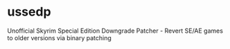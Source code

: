 # ussedp
Unofficial Skyrim Special Edition Downgrade Patcher - Revert SE/AE games to older versions via binary patching
